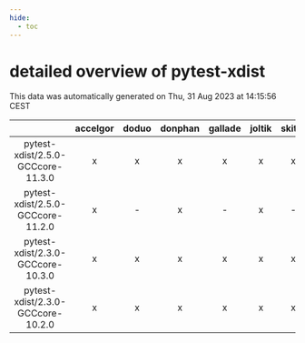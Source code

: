 ```yaml
---
hide:
  - toc
---
```


detailed overview of pytest-xdist
=================================


This data was automatically generated on Thu, 31 Aug 2023 at 14:15:56 CEST  

| |accelgor|doduo|donphan|gallade|joltik|skitty|swalot|victini|
| :---: | :---: | :---: | :---: | :---: | :---: | :---: | :---: | :---: |
|pytest-xdist/2.5.0-GCCcore-11.3.0|x|x|x|x|x|x|x|x|
|pytest-xdist/2.5.0-GCCcore-11.2.0|x|-|x|-|x|-|-|-|
|pytest-xdist/2.3.0-GCCcore-10.3.0|x|x|x|x|x|x|x|x|
|pytest-xdist/2.3.0-GCCcore-10.2.0|x|x|x|x|x|x|x|x|
